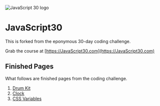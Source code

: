 ![JavaScript 30 logo](https://javascript30.com/images/JS3-social-share.png)

# JavaScript30

This is forked from the eponymous 30-day coding challenge.

Grab the course at [https://JavaScript30.com](https://JavaScript30.com)

## Finished Pages

What follows are finished pages from the coding challenge.

1. [Drum Kit](http://htmlpreview.github.io/?https://github.com/theJollySin/JavaScript30/blob/master/01%20-%20JavaScript%20Drum%20Kit/index-START.html)
2. [Clock](http://htmlpreview.github.io/?https://github.com/theJollySin/JavaScript30/blob/master/02%20-%20JS%20%2B%20CSS%20Clock/index-START.html)
3. [CSS Variables](http://htmlpreview.github.io/?https://github.com/theJollySin/JavaScript30/blob/master/03%20-%20CSS%20Variables/index-START.html)
